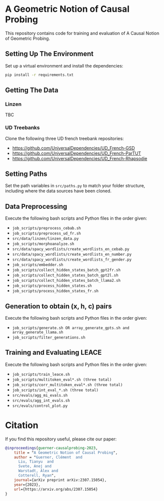 
# A Geometric Notion of Causal Probing

This repository contains code for training and evaluation of A Causal Notion of Geometric Probing.

## Setting Up The Environment
Set up a virtual environment and install the dependencies:
```bash
pip install -r requirements.txt
```

## Getting The Data

### Linzen
TBC

### UD Treebanks
Clone the following three UD french treebank repositories:
- https://github.com/UniversalDependencies/UD_French-GSD
- https://github.com/UniversalDependencies/UD_French-ParTUT
- https://github.com/UniversalDependencies/UD_French-Rhapsodie

## Setting Paths

Set the path variables in ```src/paths.py``` to match your folder structure, including where the data sources have been cloned.

## Data Preprocessing

Execute the following bash scripts and Python files in the order given:
- ```job_scripts/preprocess_cebab.sh```
- ```job_scripts/preprocess_ud_fr.sh```
- ```src/data/linzen/linzen_data.py```
- ```job_scripts/morphoanalyze.sh```
- ```src/data/spacy_wordlists/create_wordlists_en_cebab.py```
- ```src/data/spacy_wordlists/create_wordlists_en_number.py```
- ```src/data/spacy_wordlists/create_wordlists_fr_gender.py```
- ```job_scripts/embedder.sh```
- ```job_scripts/collect_hidden_states_batch_gpt2fr.sh```
- ```job_scripts/collect_hidden_states_batch_gpt2l.sh```
- ```job_scripts/collect_hidden_states_batch_llama2.sh```
- ```job_scripts/process_hidden_states.sh```
- ```job_scripts/process_hidden_states_fr.sh```

## Generation to obtain (x, h, c) pairs

Execute the following bash scripts and Python files in the order given:
- ```job_scripts/generate.sh OR array_generate_gpts.sh and array_generate_llama.sh```
- ```job_scripts/filter_generations.sh```

## Training and Evaluating LEACE

Execute the following bash scripts and Python files in the order given:
- ```job_scripts/train_leace.sh```
- ```job_scripts/multitoken_eval*.sh (three total)```
- ```job_scripts/corr_multitoken_eval*.sh (three total)```
- ```job_scripts/int_eval_*.sh (three total)```
- ```src/evals/agg_mi_evals.sh```
- ```src/evals/agg_int_evals.sh```
- ```src/evals/control_plot.py```

# Citation

If you find this repository useful, please cite our paper:

```bibtex
@inproceedings{guerner-causalprobing-2023,
    title = "A Geometric Notion of Causal Probing",
    author = "Guerner, Clément  and
      Liu, Tianyu  and
      Svete, Anej and
      Warstadt, Alex and
      Cotterell, Ryan",
    journal={arXiv preprint arXiv:2307.15054},
    year={2023},
    url={https://arxiv.org/abs/2307.15054}
}
```